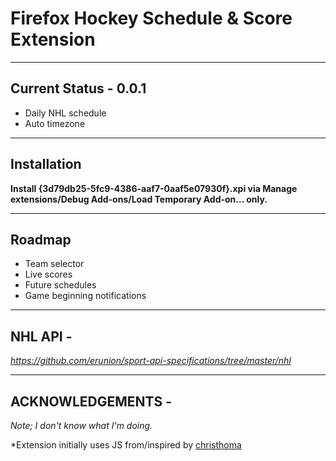 # Firefox Hockey Schedule &amp; Score Extension

---
## Current Status - 0.0.1

- Daily NHL schedule
- Auto timezone


---
## Installation

**Install {3d79db25-5fc9-4386-aaf7-0aaf5e07930f}.xpi via Manage extensions/Debug Add-ons/Load Temporary Add-on... only.**
  

---
## Roadmap

- Team selector
- Live scores
- Future schedules
- Game beginning notifications


---
## NHL API -

_https://github.com/erunion/sport-api-specifications/tree/master/nhl_
  
  
---
## ACKNOWLEDGEMENTS - 
*Note; I don't know what I'm doing.*  
  
*Extension initially uses JS from/inspired by [christhoma]([addons.mozilla.org/en-US/firefox/addon/penguins-2022-2023-schedule)
